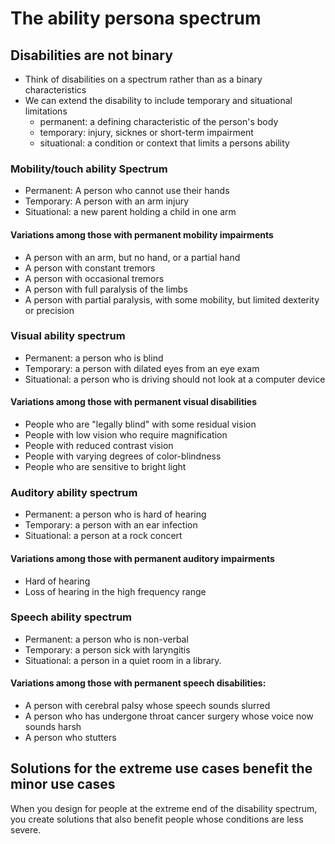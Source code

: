 # The ability persona spectrum

## Disabilities are not binary

- Think of disabilities on a spectrum rather than as a binary characteristics
- We can extend the disability to include temporary and situational limitations
  - permanent: a defining characteristic of the person's body
  - temporary: injury, sicknes or short-term impairment
  - situational: a condition or context that limits a persons ability

### Mobility/touch ability Spectrum

- Permanent: A person who cannot use their hands
- Temporary: A person with an arm injury
- Situational: a new parent holding a child in one arm

#### Variations among those with permanent mobility impairments

- A person with an arm, but no hand, or a partial hand
- A person with constant tremors
- A person with occasional tremors
- A person with full paralysis of the limbs
- A person with partial paralysis, with some mobility, but limited dexterity or precision

### Visual ability spectrum

- Permanent: a person who is blind
- Temporary: a person with dilated eyes from an eye exam
- Situational: a person who is driving should not look at a computer device

#### Variations among those with permanent visual disabilities

- People who are "legally blind" with some residual vision
- People with low vision who require magnification
- People with reduced contrast vision
- People with varying degrees of color-blindness
- People who are sensitive to bright light

### Auditory ability spectrum

- Permanent: a person who is hard of hearing
- Temporary: a person with an ear infection
- Situational: a person at a rock concert

#### Variations among those with permanent auditory impairments

- Hard of hearing
- Loss of hearing in the high frequency range

### Speech ability spectrum

- Permanent: a person who is non-verbal
- Temporary: a person sick with laryngitis
- Situational: a person in a quiet room in a library.

#### Variations among those with permanent speech disabilities:

- A person with cerebral palsy whose speech sounds slurred
- A person who has undergone throat cancer surgery whose voice now sounds harsh
- A person who stutters

## Solutions for the extreme use cases benefit the minor use cases

When you design for people at the extreme end of the disability spectrum, you create solutions that also benefit people whose conditions are less severe.